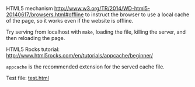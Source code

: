HTML5 mechanism http://www.w3.org/TR/2014/WD-html5-20140617/browsers.html#offline
to instruct the browser to use a local cache of the page,
so it works even if the website is offline.

Try serving from localhost with `make`, loading the file,
killing the server, and then reloading the page.

HTML5 Rocks tutorial: <http://www.html5rocks.com/en/tutorials/appcache/beginner/>

`appcache` is the recommended extension for the served cache file.

Test file: [test.html](test.html)
